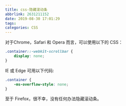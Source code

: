 ```yaml
---
title: css-隐藏滚动条
abbrlink: 2631211152
date: 2019-08-30 17:01:29
tags: 
categories: CSS
---
```


对于Chrome，Safari 和 Opera 而言，可以使用以下的 CSS：

```css
.container::-webkit-scrollbar {
    display: none;
}
```
IE 或 Edge 可用以下代码:

```css
.container {
    -ms-overflow-style: none;
}
```
至于 Firefox，很不幸，没有任何办法隐藏滚动条。
